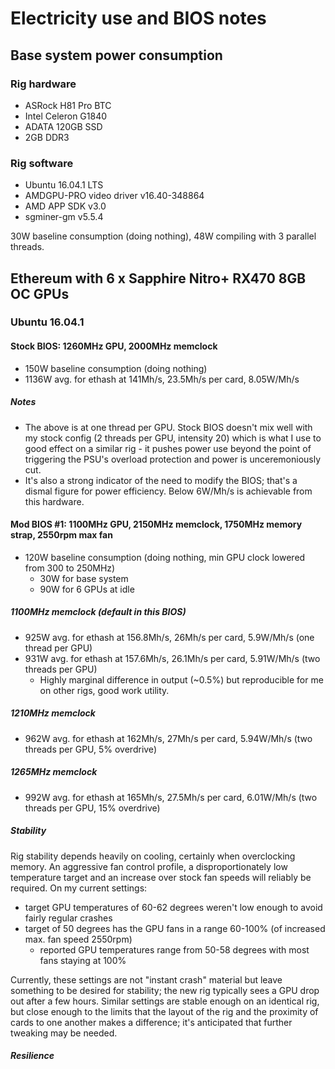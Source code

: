 # Electricity use and BIOS notes

## Base system power consumption

### Rig hardware

- ASRock H81 Pro BTC
- Intel Celeron G1840
- ADATA 120GB SSD 
- 2GB DDR3

### Rig software

- Ubuntu 16.04.1 LTS
- AMDGPU-PRO video driver v16.40-348864
- AMD APP SDK v3.0
- sgminer-gm v5.5.4


30W baseline consumption (doing nothing), 48W compiling with 3 parallel threads.

## Ethereum with 6 x Sapphire Nitro+ RX470 8GB OC GPUs 

### Ubuntu 16.04.1
#### Stock BIOS: 1260MHz GPU, 2000MHz memclock
- 150W baseline consumption (doing nothing)
- 1136W avg. for ethash at 141Mh/s, 23.5Mh/s per card, 8.05W/Mh/s

##### Notes

- The above is at one thread per GPU. Stock BIOS doesn't mix well with my stock config (2 threads per GPU, intensity 20) which is
what I use to good effect on a similar rig - it pushes power use beyond the point of triggering the PSU's overload protection and power is
unceremoniously cut.
- It's also a strong indicator of the need to modify the BIOS; that's a dismal figure for power efficiency. Below 6W/Mh/s is achievable
from this hardware.

#### Mod BIOS #1: 1100MHz GPU, 2150MHz memclock, 1750MHz memory strap, 2550rpm max fan

- 120W baseline consumption (doing nothing, min GPU clock lowered from 300 to 250MHz)
    - 30W for base system
    - 90W for 6 GPUs at idle

##### 1100MHz memclock (default in this BIOS)

- 925W avg. for ethash at 156.8Mh/s, 26Mh/s per card, 5.9W/Mh/s (one thread per GPU)
- 931W avg. for ethash at 157.6Mh/s, 26.1Mh/s per card, 5.91W/Mh/s (two threads per GPU)
    - Highly marginal difference in output (~0.5%) but reproducible for me on other rigs, good work utility.
    
##### 1210MHz memclock

- 962W avg. for ethash at 162Mh/s, 27Mh/s per card, 5.94W/Mh/s (two threads per GPU, 5% overdrive)
    
##### 1265MHz memclock

- 992W avg. for ethash at 165Mh/s, 27.5Mh/s per card, 6.01W/Mh/s (two threads per GPU, 15% overdrive)



##### Stability

Rig stability depends heavily on cooling, certainly when overclocking memory. An aggressive fan control profile, a disproportionately low temperature target and an 
increase over stock fan speeds will reliably be required. On my current settings:

- target GPU temperatures of 60-62 degrees weren't low enough to avoid fairly regular crashes
- target of 50 degrees has the GPU fans in a range 60-100% (of increased max. fan speed 2550rpm)
    - reported GPU temperatures range from 50-58 degrees with most fans staying at 100%

Currently, these settings are not "instant crash" material but leave something to be desired for stability; the new rig typically sees a GPU drop out after a few hours. Similar settings are stable enough on an identical rig, but close enough to the limits that the layout of the rig and the proximity of cards to one another makes a difference; it's anticipated that further tweaking may be needed. 

##### Resilience


 
 
    
    
